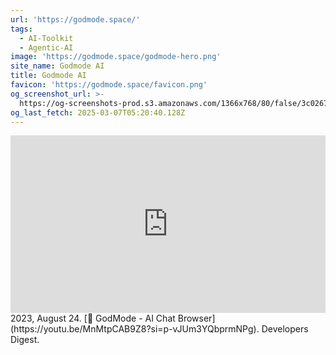 ```yaml
---
url: 'https://godmode.space/'
tags:
  - AI-Toolkit
  - Agentic-AI
image: 'https://godmode.space/godmode-hero.png'
site_name: Godmode AI
title: Godmode AI
favicon: 'https://godmode.space/favicon.png'
og_screenshot_url: >-
  https://og-screenshots-prod.s3.amazonaws.com/1366x768/80/false/3c026738252497019b79efccf91d295c0de058d4691366f5dd4273e2bfb7906c.jpeg
og_last_fetch: 2025-03-07T05:20:40.128Z
---
```

<iframe 
  style="aspect-ratio:16/9;width:100%;height:auto" 
  src="https://www.youtube.com/embed/MnMtpCAB9Z8?si=p-vJUm3YQbprmNPg" 
  title="YouTube video player" 
  frameborder="0" 
  allow="accelerometer; autoplay; clipboard-write; encrypted-media; gyroscope; picture-in-picture; web-share" 
  referrerpolicy="strict-origin-when-cross-origin" 
  allowfullscreen
></iframe>
2023, August 24. [🐣 GodMode - AI Chat Browser](https://youtu.be/MnMtpCAB9Z8?si=p-vJUm3YQbprmNPg). Developers Digest.
